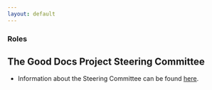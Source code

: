 ```yaml
---
layout: default
---
```


### Roles

## The Good Docs Project Steering Committee

*   Information about the Steering Committee can be found [here](https://github.com/thegooddocsproject/governance/blob/master/ProjectSteeringCommittee.md).

